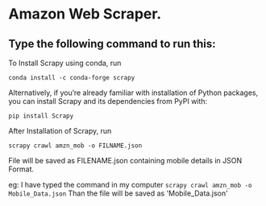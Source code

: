 # Amazon Web Scraper.

## Type the following command to run this:</br>
To Install Scrapy using conda, run 
```
conda install -c conda-forge scrapy
```
Alternatively, if you’re already familiar with installation of Python packages, you can install Scrapy and its dependencies from PyPI with:
```
pip install Scrapy
```
After Installation of Scrapy, run
```
scrapy crawl amzn_mob -o FILNAME.json
```
File will be saved as FILENAME.json containing mobile details in JSON Format.


eg: I have typed the command in my computer ```scrapy crawl amzn_mob -o Mobile_Data.json```
Than the file will be saved as 'Mobile_Data.json'
